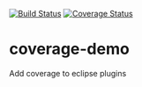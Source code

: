 [![Build Status](https://travis-ci.org/ecsoya/coverage-demo.svg?branch=master)](https://travis-ci.org/ecsoya/coverage-demo) [![Coverage Status](https://coveralls.io/repos/ecsoya/coverage-demo/badge.svg?branch=master&service=github)](https://coveralls.io/github/ecsoya/coverage-demo?branch=master)

# coverage-demo
Add coverage to eclipse plugins
